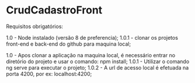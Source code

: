 # CrudCadastroFront

Requisitos obrigatórios: 
 
 1.0 - Node instalado (versão 8 de preferencia);
 1.0.1 - clonar os projetos front-end e back-end do github para maquina local;
 
 1.0   - Apos clonar a aplicação na maquina local, é necessário entrar no diretório do projeto e usar o comando: npm install;
 1.0.1 - Utilizar o comando ng serve para executar o projeto;
 1.0.2 - A url de acesso local é efetuada na porta 4200, por ex: localhost:4200;
